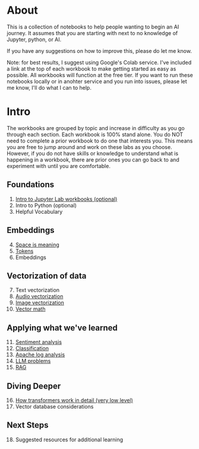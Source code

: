 # About
This is a collection of notebooks to help people wanting to begin an AI journey. It assumes that you are starting with next to no knowledge of Jupyter, python, or AI.

If you have any suggestions on how to improve this, please do let me know. 

Note: for best results, I suggest using Google's Colab service. I've included a link at the top of each workbook to make getting started as easy as possible. All workbooks will function at the free tier. If you want to run these notebooks locally or in anohter service and you run into issues, please let me know, I'll do what I can to help.

# Intro
The workbooks are grouped by topic and increase in difficulty as you go through each section. Each workbook is 100% stand alone. You do NOT need to complete a prior workbook to do one that interests you. This means you are free to jump around and work on these labs as you choose. However, if you do not have skills or knowledge to understand what is happening in a workbook, there are prior ones you can go back to and experiment with until you are comfortable.

## Foundations
1. [Intro to Jupyter Lab workbooks (optional)](Intro_to_Jupyter.ipynb)  
2. Intro to Python (optional)
3. Helpful Vocabulary

## Embeddings 
4. [Space is meaning](space_approximates_meaning_vectors.ipynb)
5. [Tokens](Tokens.ipynb)
6. Embeddings

## Vectorization of data
7. Text vectorization
8. [Audio vectorization](audio_vectorize.ipynb)
9. [Image vectorization](image_vectorize_demo.ipynb)
10. [Vector math](text_vector_math.ipynb)

## Applying what we've learned
11. [Sentiment analysis](Sentiment_analysis.ipynb)
12. [Classification](Classification.ipynb)
13. [Apache log analysis](apache_log_analysis_colab.ipynb)
14. [LLM problems](LLM_Problems.ipynb)
15. [RAG](retrieval_augmented_generation.ipynb)

## Diving Deeper
16. [How transformers work in detail (very low level)](transformer_embeddings_low_level.ipynb)
17. Vector database considerations

## Next Steps
18. Suggested resources for additional learning
